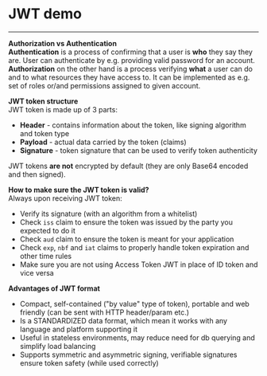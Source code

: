 # JWT demo

---

**Authorization vs Authentication**  
**Authentication** is a process of confirming that a user is **who** they say they 
are. User can authenticate by e.g. providing valid password for an account.  
**Authorization** on the other hand is a process verifying **what** a user can do 
and to what resources they have access to. It can be implemented as e.g. set of 
roles or/and permissions assigned to given account.

**JWT token structure**  
JWT token is made up of 3 parts:
* **Header** - contains information about the token, like signing algorithm and
token type
* **Payload** - actual data carried by the token (claims)
* **Signature** - token signature that can be used to verify token authenticity

JWT tokens **are not** encrypted by default (they are only Base64 encoded and 
then signed).

**How to make sure the JWT token is valid?**  
Always upon receiving JWT token:
* Verify its signature (with an algorithm from a whitelist)
* Check `iss` claim to ensure the token was issued by the party you expected to do it
* Check `aud` claim to ensure the token is meant for your application
* Check `exp`, `nbf` and `iat` claims to properly handle token expiration and other time rules
* Make sure you are not using Access Token JWT in place of ID token and vice versa

**Advantages of JWT format**  
* Compact, self-contained ("by value" type of token), portable and web friendly
(can be sent with HTTP header/param etc.)
* Is a STANDARDIZED data format, which mean it works with any language and platform 
supporting it
* Useful in stateless environments, may reduce need for db querying and simplify
load balancing
* Supports symmetric and asymmetric signing, verifiable signatures ensure token
safety (while used correctly)